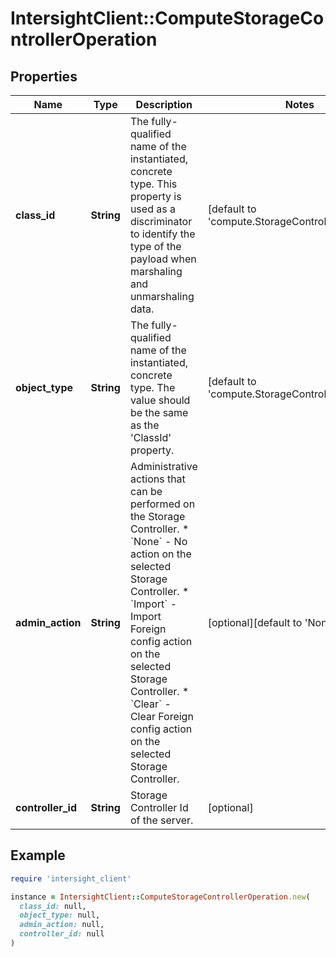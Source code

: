 # IntersightClient::ComputeStorageControllerOperation

## Properties

| Name | Type | Description | Notes |
| ---- | ---- | ----------- | ----- |
| **class_id** | **String** | The fully-qualified name of the instantiated, concrete type. This property is used as a discriminator to identify the type of the payload when marshaling and unmarshaling data. | [default to &#39;compute.StorageControllerOperation&#39;] |
| **object_type** | **String** | The fully-qualified name of the instantiated, concrete type. The value should be the same as the &#39;ClassId&#39; property. | [default to &#39;compute.StorageControllerOperation&#39;] |
| **admin_action** | **String** | Administrative actions that can be performed on the Storage Controller. * &#x60;None&#x60; - No action on the selected Storage Controller. * &#x60;Import&#x60; - Import Foreign config action on the selected Storage Controller. * &#x60;Clear&#x60; - Clear Foreign config action on the selected Storage Controller. | [optional][default to &#39;None&#39;] |
| **controller_id** | **String** | Storage Controller Id of the server. | [optional] |

## Example

```ruby
require 'intersight_client'

instance = IntersightClient::ComputeStorageControllerOperation.new(
  class_id: null,
  object_type: null,
  admin_action: null,
  controller_id: null
)
```

